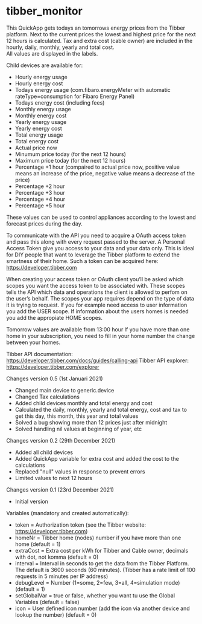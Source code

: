 # tibber_monitor
This QuickApp gets todays an tomorrows energy prices from the Tibber platform. 
Next to the current prices the lowest and highest price for the next 12 hours is calculated.
Tax and extra cost (cable owner) are included in the hourly, daily, monthly, yearly and total cost.  
All values are displayed in the labels. 

Child devices are available for:
- Hourly energy usage
- Hourly energy cost
- Todays energy usage (com.fibaro.energyMeter with automatic rateType=consumption for Fibaro Energy Panel)
- Todays energy cost (including fees)
- Monthly energy usage
- Monthly energy cost
- Yearly energy usage
- Yearly energy cost
- Total energy usage
- Total energy cost
- Actual price now
- Minumum price today (for the next 12 hours)
- Maximum price today (for the next 12 hours)
- Percentage +1 hour (compaired to actual price now, positive value means an increase of the price, negative value means a decrease of the price)
- Percentage +2 hour
- Percentage +3 hour
- Percentage +4 hour
- Percentage +5 hour

These values can be used to control appliances according to the lowest and forecast prices during the day. 

To communicate with the API you need to acquire a OAuth access token and pass this along with every request passed to the server.
A Personal Access Token give you access to your data and your data only. 
This is ideal for DIY people that want to leverage the Tibber platform to extend the smartness of their home. 
Such a token can be acquired here: https://developer.tibber.com
 
When creating your access token or OAuth client you’ll be asked which scopes you want the access token to be associated with. 
These scopes tells the API which data and operations the client is allowed to perfom on the user’s behalf. 
The scopes your app requires depend on the type of data it is trying to request. 
If you for example need access to user information you add the USER scope. 
If information about the users homes is needed you add the appropiate HOME scopes.
 
Tomorrow values are available from 13:00 hour
If you have more than one home in your subscription, you need to fill in your home number the change between your homes. 

Tibber API documentation: https://developer.tibber.com/docs/guides/calling-api
Tibber API explorer: https://developer.tibber.com/explorer

Changes version 0.5 (1st Januari 2021)
- Changed main device to generic.device
- Changed Tax calculations
- Added child devices monthly and total energy and cost
- Calculated the daily, monthly, yearly and total energy, cost and tax to get this day, this month, this year and total values
- Solved a bug showing more than 12 prices just after midnight
- Solved handling nil values at beginning of year, etc

Changes version 0.2 (29th December 2021)
- Added all child devices
- Added QuickApp variable for extra cost and added the cost to the calculations
- Replaced "null" values in response to prevent errors
- Limited values to next 12 hours

Changes version 0.1 (23rd December 2021)
- Initial version

Variables (mandatory and created automatically): 
- token = Authorization token (see the Tibber website: https://developer.tibber.com)
- homeNr = Tibber home (nodes) number if you have more than one home (default = 1)
- extraCost = Extra cost per kWh for Tibber and Cable owner, decimals with dot, not komma (default = 0)
- interval = Interval in seconds to get the data from the Tibber Platform. The default is 3600 seconds (60 minutes). (Tibber has a rate limit of 100 requests in 5 minutes per IP address)
- debugLevel = Number (1=some, 2=few, 3=all, 4=simulation mode) (default = 1)
- setGlobalVar = true or false, whether you want tu use the Global Variables (default = false)
- icon = User defined icon number (add the icon via another device and lookup the number) (default = 0)
